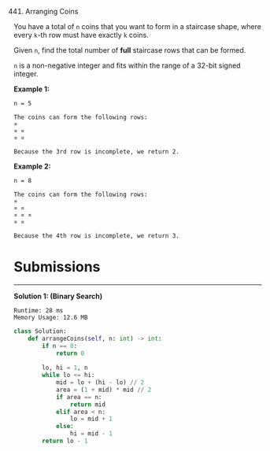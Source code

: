 441. Arranging Coins

You have a total of `n` coins that you want to form in a staircase shape, where every `k`-th row must have exactly `k` coins.

Given `n`, find the total number of **full** staircase rows that can be formed.

`n` is a non-negative integer and fits within the range of a 32-bit signed integer.

**Example 1:**
```
n = 5

The coins can form the following rows:
¤
¤ ¤
¤ ¤

Because the 3rd row is incomplete, we return 2.
```

**Example 2:**
```
n = 8

The coins can form the following rows:
¤
¤ ¤
¤ ¤ ¤
¤ ¤

Because the 4th row is incomplete, we return 3.
```

# Submissions
---
**Solution 1: (Binary Search)**
```
Runtime: 28 ms
Memory Usage: 12.6 MB
```
```python
class Solution:
    def arrangeCoins(self, n: int) -> int:
        if n == 0:
            return 0
        
        lo, hi = 1, n
        while lo <= hi:
            mid = lo + (hi - lo) // 2
            area = (1 + mid) * mid // 2
            if area == n:
                return mid
            elif area < n:
                lo = mid + 1
            else:
                hi = mid - 1
        return lo - 1
```